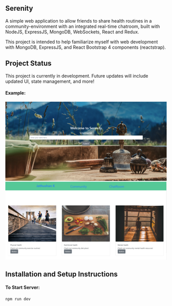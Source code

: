 ## Serenity
A simple web application to allow friends to share health routines in a community-environment with an integrated real-time chatroom, built with NodeJS, ExpressJS, MongoDB, WebSockets, React and Redux.

This project is intended to help familiarize myself with web development with MongoDB, ExpressJS, and React Bootstrap 4 components (reactstrap).

## Project Status
This project is currently in development. Future updates will include updated UI, state management, and more!

#### Example:   
![Image description](https://github.com/jkaethee/Serenity/blob/master/serenity%20snip%201.PNG)
![Image description](https://github.com/jkaethee/Serenity/blob/master/serenity%20snip%202.PNG)
## Installation and Setup Instructions

#### To Start Server:

`npm run dev`  
